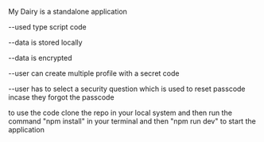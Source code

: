 My Dairy is a standalone application

--used type script code

--data is stored locally

--data is encrypted

--user can create multiple profile with a secret code 

--user has to select a security question which is used to reset passcode incase they forgot the passcode 


to use the code clone the repo in your local system and then run the command "npm install" in your terminal and then "npm run dev" to start the application
